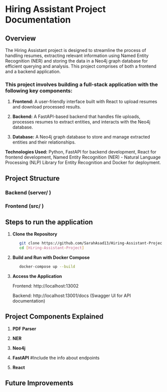 # Hiring Assistant Project Documentation

## Overview

The Hiring Assistant project is designed to streamline the process of handling resumes, extracting relevant information using Named Entity Recognition (NER) and storing the data in a Neo4j graph database for efficient querying and analysis. This project comprises of both a frontend and a backend application.

### This project involves building a full-stack application with the following key components:

1. **Frontend:** A user-friendly interface built with React to upload resumes and download processed results.

2. **Backend:** A FastAPI-based backend that handles file uploads, processes resumes to extract entities, and interacts with the Neo4j database.

3. **Database:** A Neo4j graph database to store and manage extracted entities and their relationships.

**Technologies Used:** Python, FastAPI for backend development, React for frontend development, Named Entity Recognition (NER) - Natural Language Processing (NLP) Library for Entity Recognition and Docker for deployment.


## Project Structure

### Backend (server/ )



### Frontend (src/ )


## Steps to run the application

1. **Clone the Repository**

   ```bash
      git clone https://github.com/SarahAsad13/Hiring-Assistant-Project
      cd [Hiring-Assistant-Project]
   ```
   
2. **Build and Run with Docker Compose**

   ```bash 
      docker-compose up --build
   ```


4. **Access the Application**

   Frontend: http://localhost:13002

   Backend: http://localhost:13001/docs (Swagger UI for API documentation)


## Project Components Explained

1. **PDF Parser**

2. **NER**

3. **Neo4j**

4. **FastAPI**
   #Include the info about endpoints

5. **React**



## Future Improvements
